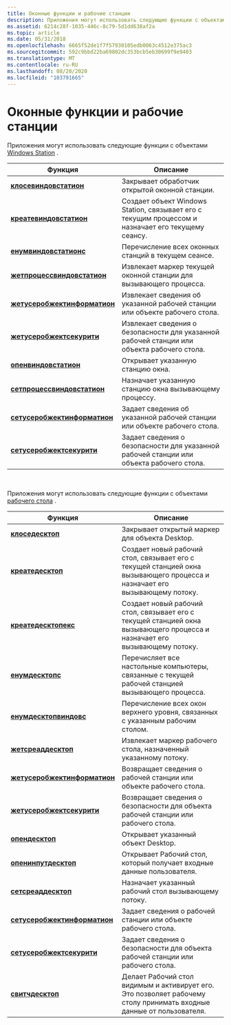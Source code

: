 ```yaml
---
title: Оконные функции и рабочие станции
description: Приложения могут использовать следующие функции с объектами Windows Station.
ms.assetid: 6214c28f-1035-446c-8c79-5d1dd638af2a
ms.topic: article
ms.date: 05/31/2018
ms.openlocfilehash: 6665f52de1f7f57930105edb0063c4512e375ac3
ms.sourcegitcommit: 592c9bbd22ba69802dc353bcb5eb30699f9e9403
ms.translationtype: MT
ms.contentlocale: ru-RU
ms.lasthandoff: 08/20/2020
ms.locfileid: "103791665"
---
```

# <a name="window-station-and-desktop-functions"></a>Оконные функции и рабочие станции

Приложения могут использовать следующие функции с объектами [Windows Station](window-stations.md) .



| Функция                                                     | Описание                                                                                                     |
|--------------------------------------------------------------|-----------------------------------------------------------------------------------------------------------------|
| [**клосевиндовстатион**](/windows/win32/api/winuser/nf-winuser-closewindowstation)             | Закрывает обработчик открытой оконной станции.                                                                           |
| [**креатевиндовстатион**](/windows/win32/api/winuser/nf-winuser-createwindowstationa)           | Создает объект Windows Station, связывает его с текущим процессом и назначает его текущему сеансу. |
| [**енумвиндовстатионс**](/windows/win32/api/winuser/nf-winuser-enumwindowstationsa)             | Перечисление всех оконных станций в текущем сеансе.                                                          |
| [**жетпроцессвиндовстатион**](/windows/win32/api/winuser/nf-winuser-getprocesswindowstation)   | Извлекает маркер текущей оконной станции для вызывающего процесса.                                       |
| [**жетусеробжектинформатион**](/windows/win32/api/winuser/nf-winuser-getuserobjectinformationa) | Извлекает сведения об указанной рабочей станции или объекте рабочего стола.                                     |
| [**жетусеробжектсекурити**](/windows/desktop/api/winuser/nf-winuser-getuserobjectsecurity)  | Извлекает сведения о безопасности для указанной рабочей станции или объекта рабочего стола.                              |
| [**опенвиндовстатион**](/windows/win32/api/winuser/nf-winuser-openwindowstationa)               | Открывает указанную станцию окна.                                                                             |
| [**сетпроцессвиндовстатион**](/windows/win32/api/winuser/nf-winuser-setprocesswindowstation)   | Назначает указанную станцию окна вызывающему процессу.                                                    |
| [**сетусеробжектинформатион**](/windows/win32/api/winuser/nf-winuser-setuserobjectinformationa) | Задает сведения об указанной рабочей станции или объекте рабочего стола.                                          |
| [**сетусеробжектсекурити**](/windows/desktop/api/winuser/nf-winuser-setuserobjectsecurity)  | Задает сведения о безопасности для указанной рабочей станции или объекта рабочего стола.                                   |



 

Приложения могут использовать следующие функции с объектами [рабочего стола](desktops.md) .



| Функция                                                     | Описание                                                                                                                        |
|--------------------------------------------------------------|------------------------------------------------------------------------------------------------------------------------------------|
| [**клоседесктоп**](/windows/win32/api/winuser/nf-winuser-closedesktop)                         | Закрывает открытый маркер для объекта Desktop.                                                                                         |
| [**креатедесктоп**](/windows/win32/api/winuser/nf-winuser-createdesktopa)                       | Создает новый рабочий стол, связывает его с текущей станцией окна вызывающего процесса и назначает его вызывающему потоку. |
| [**креатедесктопекс**](/windows/win32/api/winuser/nf-winuser-createdesktopexa)                   | Создает новый рабочий стол, связывает его с текущей станцией окна вызывающего процесса и назначает его вызывающему потоку. |
| [**енумдесктопс**](/windows/win32/api/winuser/nf-winuser-enumdesktopsa)                         | Перечисляет все настольные компьютеры, связанные с текущей рабочей станцией вызывающего процесса.                                         |
| [**енумдесктопвиндовс**](/windows/win32/api/winuser/nf-winuser-enumdesktopwindows)             | Перечисление всех окон верхнего уровня, связанных с указанным рабочим столом.                                                            |
| [**жетсреаддесктоп**](/windows/win32/api/winuser/nf-winuser-getthreaddesktop)                 | Извлекает маркер рабочего стола, назначенный указанному потоку.                                                                |
| [**жетусеробжектинформатион**](/windows/win32/api/winuser/nf-winuser-getuserobjectinformationa) | Возвращает сведения о рабочей станции или объекте рабочего стола.                                                                         |
| [**жетусеробжектсекурити**](/windows/desktop/api/winuser/nf-winuser-getuserobjectsecurity)  | Возвращает сведения о безопасности для объекта рабочей станции или рабочего стола.                                                                  |
| [**опендесктоп**](/windows/win32/api/winuser/nf-winuser-opendesktopa)                           | Открывает указанный объект Desktop.                                                                                                |
| [**опенинпутдесктоп**](/windows/win32/api/winuser/nf-winuser-openinputdesktop)                 | Открывает Рабочий стол, который получает входные данные пользователя.                                                                                        |
| [**сетсреаддесктоп**](/windows/win32/api/winuser/nf-winuser-setthreaddesktop)                 | Назначает указанный рабочий стол вызывающему потоку.                                                                               |
| [**сетусеробжектинформатион**](/windows/win32/api/winuser/nf-winuser-setuserobjectinformationa) | Задает сведения о рабочей станции или объекте рабочего стола.                                                                         |
| [**сетусеробжектсекурити**](/windows/desktop/api/winuser/nf-winuser-setuserobjectsecurity)  | Задает сведения о безопасности для объекта рабочей станции или рабочего стола.                                                                  |
| [**свитчдесктоп**](/windows/win32/api/winuser/nf-winuser-switchdesktop)                       | Делает Рабочий стол видимым и активирует его. Это позволяет рабочему столу принимать входные данные от пользователя.                                 |



 

 

 